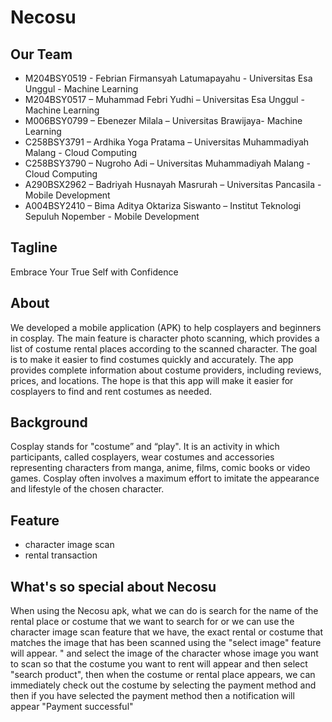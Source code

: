 # Necosu

## Our Team

- M204BSY0519 - Febrian Firmansyah Latumapayahu - Universitas Esa Unggul - Machine Learning
- M204BSY0517 – Muhammad Febri Yudhi – Universitas Esa Unggul - Machine Learning
- M006BSY0799 – Ebenezer Milala – Universitas Brawijaya-  Machine Learning 
- C258BSY3791 – Ardhika Yoga Pratama – Universitas Muhammadiyah Malang - Cloud Computing
- C258BSY3790 – Nugroho Adi – Universitas Muhammadiyah Malang - Cloud Computing
- A290BSX2962 – Badriyah Husnayah Masrurah – Universitas Pancasila - Mobile Development
- A004BSY2410 – Bima Aditya Oktariza Siswanto – Institut Teknologi Sepuluh Nopember - Mobile Development

## Tagline

Embrace Your True Self with Confidence

## About

We developed a mobile application (APK) to help cosplayers and beginners in cosplay. The main feature is character photo scanning, which provides a list of costume rental places according to the scanned character. The goal is to make it easier to find costumes quickly and accurately. The app provides complete information about costume providers, including reviews, prices, and locations. The hope is that this app will make it easier for cosplayers to find and rent costumes as needed.


## Background

Cosplay stands for "costume” and “play". It is an activity in which participants, called cosplayers, wear costumes and accessories representing characters from manga, anime, films, comic books or video games. Cosplay often involves a maximum effort to imitate the appearance and lifestyle of the chosen character.

## Feature 

- character image scan
- rental transaction

## What's so special about Necosu
When using the Necosu apk, what we can do is search for the name of the rental place or costume that we want to search for or we can use the character image scan feature that we have, the exact rental or costume that matches the image that has been scanned using the "select image" feature will appear. " and select the image of the character whose image you want to scan so that the costume you want to rent will appear and then select "search product", then when the costume or rental place appears, we can immediately check out the costume by selecting the payment method and then if you have selected the payment method then a notification will appear "Payment successful"